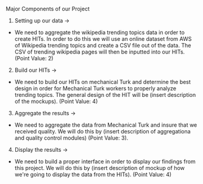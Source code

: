 Major Components of our Project
1. Setting up our data ->
  - We need to aggregate the wikipedia trending topics data in order to create HITs. In order to do this we will use an online dataset from AWS of Wikipedia trending topics and create a CSV file out of the data. The CSV of trending wikipedia pages will then be inputted into our HITs.  (Point Value: 2)
2. Build our HITs ->
  - We need to build our HITs on mechanical Turk and determine the best design in order for Mechanical Turk workers to properly analyze trending topics. The general design of the HIT will be (insert description of the mockups). (Point Value: 4)
3. Aggregate the results ->
  - We need to aggregate the data from Mechanical Turk and insure that we received quality. We will do this by (insert description of aggregationa and quality control modules) (Point Value: 3).
4. Display the results ->
  - We need to build a proper interface in order to display our findings from this project. We will do this by (insert description of mockup of how we're going to display the data from the HITs). (Point Value: 4)
